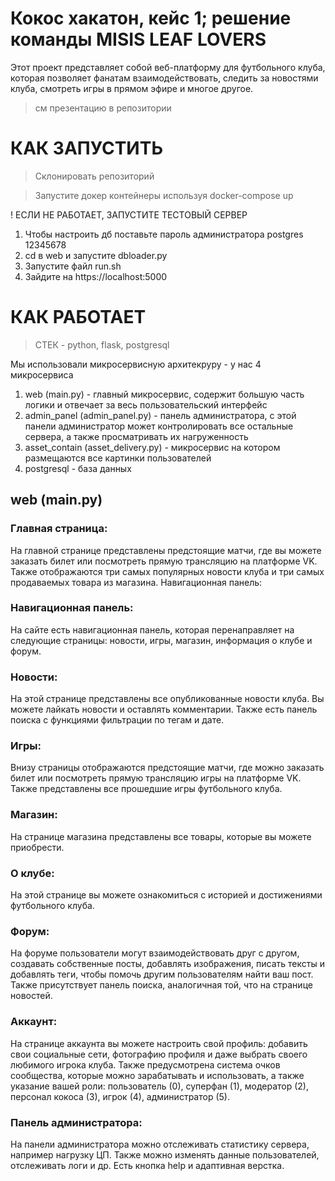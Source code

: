 # Кокос хакатон, кейс 1; решение команды MISIS LEAF LOVERS

Этот проект представляет собой веб-платформу для футбольного клуба, которая позволяет фанатам взаимодействовать, следить за новостями клуба, смотреть игры в прямом эфире и многое другое.

> см презентацию в репозитории


# КАК ЗАПУСТИТЬ

> Склонировать репозиторий

> Запустите докер контейнеры используя docker-compose up 

! ЕСЛИ НЕ РАБОТАЕТ, ЗАПУСТИТЕ ТЕСТОВЫЙ СЕРВЕР 

1. Чтобы настроить дб поставьте пароль администратора postgres 12345678
2. cd в web и запустите dbloader.py
3. Запустите файл run.sh
4. Зайдите на https://localhost:5000

# КАК РАБОТАЕТ

> СТЕК - python, flask, postgresql

Мы использовали микросервисную архитекруру - у нас 4 микросервиса

1. web (main.py) - главный микросервис, содержит большую часть логики и отвечает за весь пользовательский интерфейс
2. admin_panel (admin_panel.py) - панель администратора, с этой панели администратор может контролировать все остальные сервера, а также просматривать их нагруженность
3. asset_contain (asset_delivery.py) - микросервис на котором размещаются все картинки пользователей
4. postgresql - база данных

## web (main.py)
### Главная страница:

На главной странице представлены предстоящие матчи, где вы можете заказать билет или посмотреть прямую трансляцию на платформе VK.
Также отображаются три самых популярных новости клуба и три самых продаваемых товара из магазина.
Навигационная панель:

### Навигационная панель:

На сайте есть навигационная панель, которая перенаправляет на следующие страницы: новости, игры, магазин, информация о клубе и форум.

### Новости:

На этой странице представлены все опубликованные новости клуба.
Вы можете лайкать новости и оставлять комментарии.
Также есть панель поиска с функциями фильтрации по тегам и дате.

### Игры:

Внизу страницы отображаются предстоящие матчи, где можно заказать билет или посмотреть прямую трансляцию игры на платформе VK.
Также представлены все прошедшие игры футбольного клуба.

### Магазин:

На странице магазина представлены все товары, которые вы можете приобрести.

### О клубе:

На этой странице вы можете ознакомиться с историей и достижениями футбольного клуба.

### Форум:

На форуме пользователи могут взаимодействовать друг с другом, создавать собственные посты, добавлять изображения, писать тексты и добавлять теги, чтобы помочь другим пользователям найти ваш пост.
Также присутствует панель поиска, аналогичная той, что на странице новостей.

### Аккаунт:

На странице аккаунта вы можете настроить свой профиль: добавить свои социальные сети, фотографию профиля и даже выбрать своего любимого игрока клуба.
Также предусмотрена система очков сообщества, которые можно зарабатывать и использовать, а также указание вашей роли: пользователь (0), суперфан (1), модератор (2), персонал кокоса (3), игрок (4), администратор (5).

### Панель администратора:

На панели администратора можно отслеживать статистику сервера, например нагрузку ЦП. Также можно изменять данные пользователей, отслеживать логи и др. Есть кнопка help и адаптивная верстка.